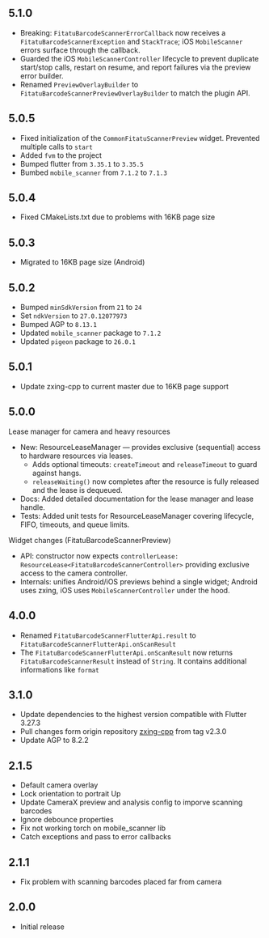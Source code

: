 ## 5.1.0
* Breaking: `FitatuBarcodeScannerErrorCallback` now receives a `FitatuBarcodeScannerException` and `StackTrace`; iOS `MobileScanner` errors surface through the callback.
* Guarded the iOS `MobileScannerController` lifecycle to prevent duplicate start/stop calls, restart on resume, and report failures via the preview error builder.
* Renamed `PreviewOverlayBuilder` to `FitatuBarcodeScannerPreviewOverlayBuilder` to match the plugin API.

## 5.0.5
* Fixed initialization of the `CommonFitatuScannerPreview` widget. Prevented multiple calls to `start`
* Added `fvm` to the project
* Bumped flutter from `3.35.1` to `3.35.5`
* Bumbed `mobile_scanner` from `7.1.2` to `7.1.3`

## 5.0.4
* Fixed CMakeLists.txt due to problems with 16KB page size

## 5.0.3
* Migrated to 16KB page size (Android)

## 5.0.2
* Bumped `minSdkVersion` from `21` to `24` 
* Set `ndkVersion` to `27.0.12077973`
* Bumped AGP to `8.13.1`
* Updated `mobile_scanner` package to `7.1.2`
* Updated `pigeon` package to `26.0.1`

## 5.0.1
* Update zxing-cpp to current master due to 16KB page support

## 5.0.0
Lease manager for camera and heavy resources

- New: ResourceLeaseManager — provides exclusive (sequential) access to hardware resources via leases.
  - Adds optional timeouts: `createTimeout` and `releaseTimeout` to guard against hangs.
  - `releaseWaiting()` now completes after the resource is fully released and the lease is dequeued.
- Docs: Added detailed documentation for the lease manager and lease handle.
- Tests: Added unit tests for ResourceLeaseManager covering lifecycle, FIFO, timeouts, and queue limits.

Widget changes (FitatuBarcodeScannerPreview)
- API: constructor now expects `controllerLease: ResourceLease<FitatuBarcodeScannerController>` providing exclusive access to the camera controller.
- Internals: unifies Android/iOS previews behind a single widget; Android uses zxing, iOS uses `MobileScannerController` under the hood.

## 4.0.0
* Renamed `FitatuBarcodeScannerFlutterApi.result` to `FitatuBarcodeScannerFlutterApi.onScanResult`
* The `FitatuBarcodeScannerFlutterApi.onScanResult` now returns `FitatuBarcodeScannerResult` instead of `String`. It contains additional informations like `format`

## 3.1.0
 * Update dependencies to the highest version compatible with Flutter 3.27.3
 * Pull changes form origin repository [zxing-cpp](https://github.com/zxing-cpp/zxing-cpp) from tag v2.3.0
 * Update AGP to 8.2.2

## 2.1.5
 * Default camera overlay
 * Lock orientation to portrait Up
 * Update CameraX preview and analysis config to imporve scanning barcodes
 * Ignore debounce properties
 * Fix not working torch on mobile_scanner lib
 * Catch exceptions and pass to error callbacks

## 2.1.1
 * Fix problem with scanning barcodes placed far from camera 

## 2.0.0
 * Initial release
